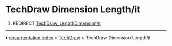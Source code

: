 # TechDraw Dimension Length/it
1.  REDIRECT [TechDraw_LengthDimension/it](TechDraw_LengthDimension/it.md)



---
⏵ [documentation index](../README.md) > [TechDraw](TechDraw_Workbench.md) > TechDraw Dimension Length/it
